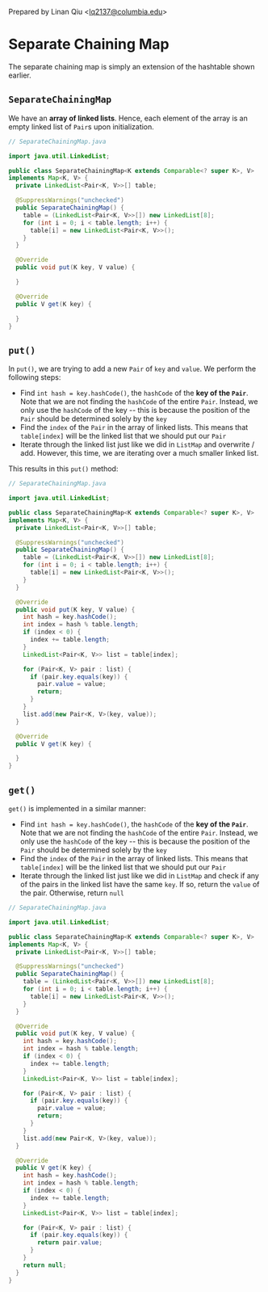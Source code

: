 Prepared by Linan Qiu <[lq2137@columbia.edu](lq2137@columbia.edu)>

# Separate Chaining Map

The separate chaining map is simply an extension of the hashtable shown earlier.

## `SeparateChainingMap`

We have an **array of linked lists**. Hence, each element of the array is an empty linked list of `Pair`s upon initialization.

```java
// SeparateChainingMap.java

import java.util.LinkedList;

public class SeparateChainingMap<K extends Comparable<? super K>, V> 
implements Map<K, V> {
  private LinkedList<Pair<K, V>>[] table;

  @SuppressWarnings("unchecked")
  public SeparateChainingMap() {
    table = (LinkedList<Pair<K, V>>[]) new LinkedList[8];
    for (int i = 0; i < table.length; i++) {
      table[i] = new LinkedList<Pair<K, V>>();
    }
  }

  @Override
  public void put(K key, V value) {

  }

  @Override
  public V get(K key) {

  }
}
```

## `put()`

In `put()`, we are trying to add a new `Pair` of `key` and `value`. We perform the following steps:

- Find `int hash = key.hashCode()`, the `hashCode` of the **key of the `Pair`**. Note that we are not finding the `hashCode` of the entire `Pair`. Instead, we only use the `hashCode` of the key -- this is because the position of the `Pair` should be determined solely by the `key`
- Find the `index` of the `Pair` in the array of linked lists. This means that `table[index]` will be the linked list that we should put our `Pair`
- Iterate through the linked list just like we did in `ListMap` and overwrite / add. However, this time, we are iterating over a much smaller linked list.

This results in this `put()` method:

```java
// SeparateChainingMap.java

import java.util.LinkedList;

public class SeparateChainingMap<K extends Comparable<? super K>, V> 
implements Map<K, V> {
  private LinkedList<Pair<K, V>>[] table;

  @SuppressWarnings("unchecked")
  public SeparateChainingMap() {
    table = (LinkedList<Pair<K, V>>[]) new LinkedList[8];
    for (int i = 0; i < table.length; i++) {
      table[i] = new LinkedList<Pair<K, V>>();
    }
  }

  @Override
  public void put(K key, V value) {
    int hash = key.hashCode();
    int index = hash % table.length;
    if (index < 0) {
      index += table.length;
    }
    LinkedList<Pair<K, V>> list = table[index];

    for (Pair<K, V> pair : list) {
      if (pair.key.equals(key)) {
        pair.value = value;
        return;
      }
    }
    list.add(new Pair<K, V>(key, value));
  }

  @Override
  public V get(K key) {

  }
}
```

## `get()`

`get()` is implemented in a similar manner:

- Find `int hash = key.hashCode()`, the `hashCode` of the **key of the `Pair`**. Note that we are not finding the `hashCode` of the entire `Pair`. Instead, we only use the `hashCode` of the key -- this is because the position of the `Pair` should be determined solely by the `key`
- Find the `index` of the `Pair` in the array of linked lists. This means that `table[index]` will be the linked list that we should put our `Pair`
- Iterate through the linked list just like we did in `ListMap` and check if any of the pairs in the linked list have the same `key`. If so, return the `value` of the pair. Otherwise, return `null`

```java
// SeparateChainingMap.java

import java.util.LinkedList;

public class SeparateChainingMap<K extends Comparable<? super K>, V> 
implements Map<K, V> {
  private LinkedList<Pair<K, V>>[] table;

  @SuppressWarnings("unchecked")
  public SeparateChainingMap() {
    table = (LinkedList<Pair<K, V>>[]) new LinkedList[8];
    for (int i = 0; i < table.length; i++) {
      table[i] = new LinkedList<Pair<K, V>>();
    }
  }

  @Override
  public void put(K key, V value) {
    int hash = key.hashCode();
    int index = hash % table.length;
    if (index < 0) {
      index += table.length;
    }
    LinkedList<Pair<K, V>> list = table[index];

    for (Pair<K, V> pair : list) {
      if (pair.key.equals(key)) {
        pair.value = value;
        return;
      }
    }
    list.add(new Pair<K, V>(key, value));
  }

  @Override
  public V get(K key) {
    int hash = key.hashCode();
    int index = hash % table.length;
    if (index < 0) {
      index += table.length;
    }
    LinkedList<Pair<K, V>> list = table[index];

    for (Pair<K, V> pair : list) {
      if (pair.key.equals(key)) {
        return pair.value;
      }
    }
    return null;
  }
}
```


